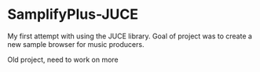 # SamplifyPlus-JUCE

My first attempt with using the JUCE library. Goal of project was to create a new sample browser for music producers.

Old project, need to work on more

